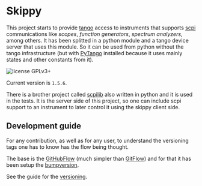 Skippy
======

This project starts to provide [tango](http://tango-controls.org) access to instruments that supports [scpi](https://en.wikipedia.org/wiki/Standard_Commands_for_Programmable_Instruments) communications like _scopes_, _function generators_, _spectrum analyzers_, among others. It has been splitted in a python module and a tango device server that uses this module. So it can be used from python without the tango infrastructure (but with [PyTango](https://pytango.readthedocs.io/en/stable/) installed because it uses mainly states and other constants from it). 

![license GPLv3+](https://img.shields.io/badge/license-GPLv3+-green.svg)

Current version is `1.5.6`.

There is a brother project called [scpilib](https://github.com/srgblnch/python-scpilib) also written in python and it is used in the tests. It is the server side of this project, so one can include scpi support to an instrument to later control it using the skippy client side. 

## Development guide

For any contribution, as well as for any user, to understand the versioning tags one has to know has the flow being thought.

The base is the [GitHubFlow](https://guides.github.com/introduction/flow/) (much simpler than [GitFlow](https://datasift.github.io/gitflow/IntroducingGitFlow.html)) and for that it has been setup the [bumpversion](https://github.com/peritus/bumpversion).

See the guide for the [versioning](https://github.com/srgblnch/skippy/wiki/versioning-rules). 
